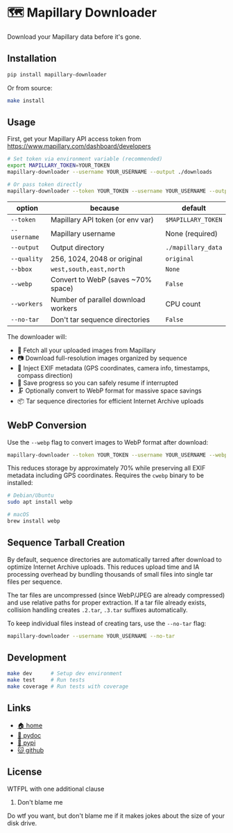 # 🗺️ Mapillary Downloader

Download your Mapillary data before it's gone.

## Installation

```bash
pip install mapillary-downloader
```

Or from source:

```bash
make install
```

## Usage

First, get your Mapillary API access token from https://www.mapillary.com/dashboard/developers

```bash
# Set token via environment variable (recommended)
export MAPILLARY_TOKEN=YOUR_TOKEN
mapillary-downloader --username YOUR_USERNAME --output ./downloads

# Or pass token directly
mapillary-downloader --token YOUR_TOKEN --username YOUR_USERNAME --output ./downloads
```

| option        | because                               | default            |
| ------------- | ------------------------------------- | ------------------ |
| `--token`     | Mapillary API token (or env var)      | `$MAPILLARY_TOKEN` |
| `--username`  | Mapillary username                    | None (required)    |
| `--output`    | Output directory                      | `./mapillary_data` |
| `--quality`   | 256, 1024, 2048 or original           | `original`         |
| `--bbox`      | `west,south,east,north`               | `None`             |
| `--webp`      | Convert to WebP (saves ~70% space)    | `False`            |
| `--workers`   | Number of parallel download workers   | CPU count          |
| `--no-tar`    | Don't tar sequence directories        | `False`            |

The downloader will:

* 💾 Fetch all your uploaded images from Mapillary
* 📷 Download full-resolution images organized by sequence
* 📜 Inject EXIF metadata (GPS coordinates, camera info, timestamps,
  compass direction)
* 🛟 Save progress so you can safely resume if interrupted
* 🗜️ Optionally convert to WebP format for massive space savings
* 📦 Tar sequence directories for efficient Internet Archive uploads

## WebP Conversion

Use the `--webp` flag to convert images to WebP format after download:

```bash
mapillary-downloader --token YOUR_TOKEN --username YOUR_USERNAME --webp
```

This reduces storage by approximately 70% while preserving all EXIF metadata
including GPS coordinates. Requires the `cwebp` binary to be installed:

```bash
# Debian/Ubuntu
sudo apt install webp

# macOS
brew install webp
```

## Sequence Tarball Creation

By default, sequence directories are automatically tarred after download to
optimize Internet Archive uploads. This reduces upload time and IA processing
overhead by bundling thousands of small files into single tar files per
sequence.

The tar files are uncompressed (since WebP/JPEG are already compressed) and use
relative paths for proper extraction. If a tar file already exists, collision
handling creates `.2.tar`, `.3.tar` suffixes automatically.

To keep individual files instead of creating tars, use the `--no-tar` flag:

```bash
mapillary-downloader --username YOUR_USERNAME --no-tar
```

## Development

```bash
make dev      # Setup dev environment
make test     # Run tests
make coverage # Run tests with coverage
```

## Links

* [🏠 home](https://bitplane.net/dev/python/mapillary_downloader)
* [📖 pydoc](https://bitplane.net/dev/python/mapillary_downloader/pydoc)
* [🐍 pypi](https://pypi.org/project/mapillary-downloader)
* [🐱 github](https://github.com/bitplane/mapillary_downloader)

## License

WTFPL with one additional clause

1. Don't blame me

Do wtf you want, but don't blame me if it makes jokes about the size of your
disk drive.

